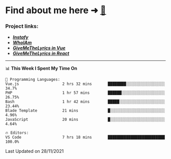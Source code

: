 # Find about me here ➜ [🧑](https://pauabella.dev)

### Project links:
- ***[Instafy](https://instafy.me)***
- ***[WhoIAm](https://pauabella.dev)***
- ***[GiveMeTheLyrics in Vue](https://lyrics.pauabella.dev)***
- ***[GiveMeTheLyrics in React](https://pauabella.dev/GiveMeTheLyrics)***

---
<!--START_SECTION:waka-->
📊 **This Week I Spent My Time On** 

```text
💬 Programming Languages: 
Vue.js                   2 hrs 32 mins       ████████░░░░░░░░░░░░░░░░░   34.7% 
PHP                      1 hr 57 mins        ██████░░░░░░░░░░░░░░░░░░░   26.75% 
Bash                     1 hr 42 mins        █████░░░░░░░░░░░░░░░░░░░░   23.44% 
Blade Template           21 mins             █░░░░░░░░░░░░░░░░░░░░░░░░   4.96% 
JavaScript               20 mins             █░░░░░░░░░░░░░░░░░░░░░░░░   4.64%

🔥 Editors: 
VS Code                  7 hrs 18 mins       █████████████████████████   100.0%

```


 Last Updated on 28/11/2021
<!--END_SECTION:waka-->
